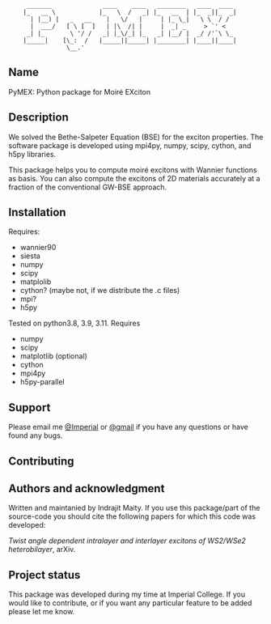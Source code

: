 
```
     _______              ____    ____   ________   ____  ____
    |_   __ \            |_   \  /   _| |_   __  | |_  _||_  _|
      | |__) |   _   __    |   \/   |     | |_ \_|   \ \  / /
      |  ___/   [ \ [  ]   | |\  /| |     |  _| _     > `' <
     _| |_       \ '/ /   _| |_\/_| |_   _| |__/ |  _/ /'`\ \_
    |_____|    [\_:  /   |_____||_____| |________| |____||____|
                \__.'
```

## Name

PyMEX: Python package for Moiré EXciton


## Description

We solved the Bethe-Salpeter Equation (BSE) for the exciton properties. The
software package is developed using mpi4py, numpy, scipy, cython, and h5py
libraries. 

This package helps you to compute moiré excitons with Wannier
functions as basis. You can also compute the excitons of 2D
materials accurately at a fraction of the conventional GW-BSE
approach.

## Installation

Requires:
- wannier90
- siesta
- numpy
- scipy
- matplolib
- cython? (maybe not, if we distribute the .c files)
- mpi?
- h5py

Tested on python3.8, 3.9, 3.11.
Requires  
 + numpy
 + scipy
 + matplotlib (optional)
 + cython
 + mpi4py
 + h5py-parallel

## Support

Please email me [@Imperial](mailto:i.maity@imperial.ac.uk) or
[@gmail](mailto:indrajit.maity02@gmail.com) if you have any
questions or have found any bugs.

## Contributing

## Authors and acknowledgment

Written and maintanied by Indrajit Maity. If you use this
package/part of the source-code you should cite the following
papers for which this code was developed:

*Twist angle dependent intralayer and interlayer excitons of WS2/WSe2 heterobilayer*, arXiv. 


## Project status
This package was developed during my time at Imperial College. If you would like to contribute, or if you want any particular feature to be added please let me know.
